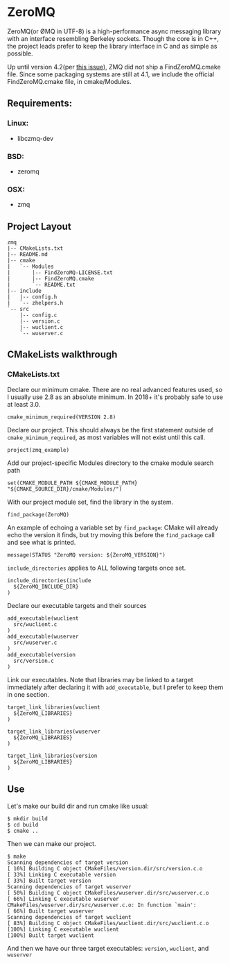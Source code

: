 # ZeroMQ
ZeroMQ(or ØMQ in UTF-8) is a high-performance async messaging library with an interface resembling Berkeley sockets. Though the core is in C++, the project leads prefer to keep the library interface in C and as simple as possible.

Up until version 4.2(per [this issue](https://github.com/zeromq/cppzmq/issues/127)), ZMQ did not ship a FindZeroMQ.cmake file. Since some packaging systems are still at 4.1, we include the official FindZeroMQ.cmake file, in cmake/Modules.


## Requirements:
### Linux:
  - libczmq-dev

### BSD:
  - zeromq

### OSX:
  - zmq

## Project Layout
```
zmq
|-- CMakeLists.txt
|-- README.md
|-- cmake
|   `-- Modules
|       |-- FindZeroMQ-LICENSE.txt
|       |-- FindZeroMQ.cmake
|       `-- README.txt
|-- include
|   |-- config.h
|   `-- zhelpers.h
`-- src
    |-- config.c
    |-- version.c
    |-- wuclient.c
    `-- wuserver.c
```

## CMakeLists walkthrough
### CMakeLists.txt
Declare our minimum cmake. There are no real advanced features used, so I usually use 2.8 as an absolute minimum. In 2018+ it's probably safe to use at least 3.0.
```
cmake_minimum_required(VERSION 2.8)
```

Declare our project. This should always be the first statement outside of `cmake_minimum_required`, as most variables will not exist until this call.
```
project(zmq_example)
```

Add our project-specific Modules directory to the cmake module search path
```
set(CMAKE_MODULE_PATH ${CMAKE_MODULE_PATH} "${CMAKE_SOURCE_DIR}/cmake/Modules/")
```

With our project module set, find the library in the system.
```
find_package(ZeroMQ)
```

An example of echoing a variable set by `find_package`: CMake will already echo the version it finds, but try moving this before the `find_package` call and see what is printed.
```
message(STATUS "ZeroMQ version: ${ZeroMQ_VERSION}")
```

`include_directories` applies to ALL following targets once set.
```
include_directories(include
  ${ZeroMQ_INCLUDE_DIR}
)
```

Declare our executable targets and their sources
```
add_executable(wuclient
  src/wuclient.c
)
add_executable(wuserver
  src/wuserver.c
)
add_executable(version
  src/version.c
)
```

Link our executables.
Note that libraries may be linked to a target immediately after declaring it
with `add_executable`, but I prefer to keep them in one section.
```
target_link_libraries(wuclient
  ${ZeroMQ_LIBRARIES}
)

target_link_libraries(wuserver
  ${ZeroMQ_LIBRARIES}
)

target_link_libraries(version
  ${ZeroMQ_LIBRARIES}
)
```

## Use
Let's make our build dir and run cmake like usual:
```
$ mkdir build
$ cd build
$ cmake ..
```

Then we can make our project.
```
$ make
Scanning dependencies of target version
[ 16%] Building C object CMakeFiles/version.dir/src/version.c.o
[ 33%] Linking C executable version
[ 33%] Built target version
Scanning dependencies of target wuserver
[ 50%] Building C object CMakeFiles/wuserver.dir/src/wuserver.c.o
[ 66%] Linking C executable wuserver
CMakeFiles/wuserver.dir/src/wuserver.c.o: In function `main':
[ 66%] Built target wuserver
Scanning dependencies of target wuclient
[ 83%] Building C object CMakeFiles/wuclient.dir/src/wuclient.c.o
[100%] Linking C executable wuclient
[100%] Built target wuclient
```
And then we have our three target executables: `version`, `wuclient`, and `wuserver`
